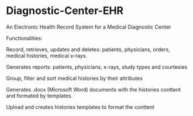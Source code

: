 # Diagnostic-Center-EHR

An Electronic Health Record System for a Medical Diagnostic Center



Functionalities:

Record, retrieves, updates and deletes: patients, physicians, orders, medical histories, medical x-rays.

Generates reports: patients, physicians, x-rays, study types and courtesies

Group, filter and sort medical histories by their attributes

Generates .docx (Microsoft Word) documents with the histories conttent and formated by templates.

Upload and creates histories templates to format the conttent
